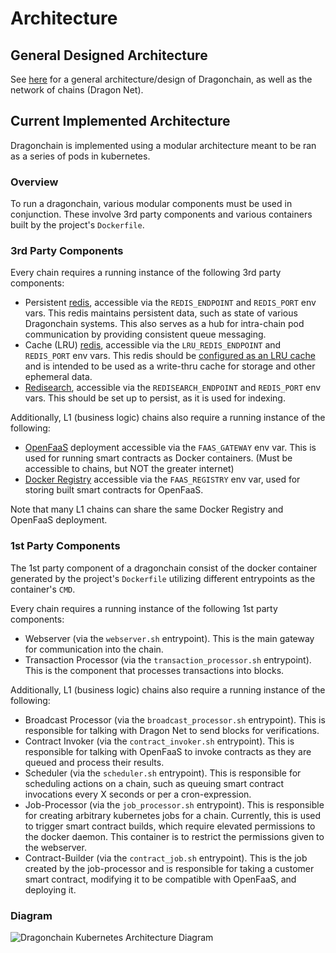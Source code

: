 # Architecture

## General Designed Architecture

See [here](https://dragonchain.com/assets/Dragonchain-Architecture.pdf) for a
general architecture/design of Dragonchain, as well as the network of chains
(Dragon Net).

## Current Implemented Architecture

Dragonchain is implemented using a modular architecture meant to be ran as a
series of pods in kubernetes.

### Overview

To run a dragonchain, various modular components must be used in conjunction.
These involve 3rd party components and various containers built by the
project's `Dockerfile`.

### 3rd Party Components

Every chain requires a running instance of the following 3rd party components:

- Persistent [redis](https://redis.io/), accessible via the `REDIS_ENDPOINT`
  and `REDIS_PORT` env vars. This redis maintains persistent data, such as
  state of various Dragonchain systems. This also serves as a hub for
  intra-chain pod communication by providing consistent queue messaging.
- Cache (LRU) [redis](https://redis.io/), accessible via the
  `LRU_REDIS_ENDPOINT` and `REDIS_PORT` env vars. This redis should be
  [configured as an LRU cache](https://redis.io/topics/lru-cache) and is
  intended to be used as a write-thru cache for storage and other ephemeral
  data.
- [Redisearch](https://oss.redislabs.com/redisearch/index.html), accessible via
  the `REDISEARCH_ENDPOINT` and `REDIS_PORT` env vars. This should be set up to
  persist, as it is used for indexing.

Additionally, L1 (business logic) chains also require a running instance of
the following:

- [OpenFaaS](https://www.openfaas.com/) deployment accessible via the
  `FAAS_GATEWAY` env var. This is used for running smart contracts as Docker
  containers. (Must be accessible to chains, but NOT the greater internet)
- [Docker Registry](https://docs.docker.com/registry/) accessible via the
  `FAAS_REGISTRY` env var, used for storing built smart contracts for OpenFaaS.

Note that many L1 chains can share the same Docker Registry and OpenFaaS
deployment.

### 1st Party Components

The 1st party component of a dragonchain consist of the docker container
generated by the project's `Dockerfile` utilizing different entrypoints as the
container's `CMD`.

Every chain requires a running instance of the following 1st party components:

- Webserver (via the `webserver.sh` entrypoint). This is the main gateway for
  communication into the chain.
- Transaction Processor (via the `transaction_processor.sh` entrypoint). This
  is the component that processes transactions into blocks.

Additionally, L1 (business logic) chains also require a running instance of
the following:

- Broadcast Processor (via the `broadcast_processor.sh` entrypoint). This is
  responsible for talking with Dragon Net to send blocks for verifications.
- Contract Invoker (via the `contract_invoker.sh` entrypoint). This is
  responsible for talking with OpenFaaS to invoke contracts as they are queued
  and process their results.
- Scheduler (via the `scheduler.sh` entrypoint). This is responsible for
  scheduling actions on a chain, such as queuing smart contract invocations
  every X seconds or per a cron-expression.
- Job-Processor (via the `job_processor.sh` entrypoint). This is responsible
  for creating arbitrary kubernetes jobs for a chain. Currently, this is used
  to trigger smart contract builds, which require elevated permissions to the
  docker daemon. This container is to restrict the permissions given to the
  webserver.
- Contract-Builder (via the `contract_job.sh` entrypoint). This is the job
  created by the job-processor and is responsible for taking a customer smart
  contract, modifying it to be compatible with OpenFaaS, and deploying it.

### Diagram

![Dragonchain Kubernetes Architecture Diagram](/static/DragonchainArchitecture.svg)
